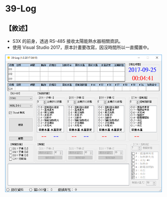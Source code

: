 39-Log
==========

【敘述】
-----------
* S3X 的前身，透過 RS-485 接收太陽能熱水器相關資訊。
* 使用 Visual Studio 2017，原本計畫要改寫，因沒時間所以一直擱置中。

![39-Log](39-Log.png)
